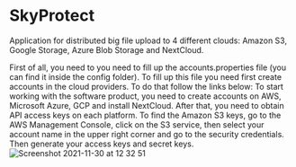 # SkyProtect
Application for distributed big file upload to 4 different clouds: Amazon S3, Google Storage, Azure Blob Storage and NextCloud.

First of all, you need to you need to fill up the accounts.properties file (you can find it inside the config folder). 
To fill up this file you need first create accounts in the cloud providers. 
To do that follow the links below:
To start working with the software product, you need to create accounts on AWS, Microsoft Azure, GCP and install NextCloud. After that, you need to obtain API access keys on each platform.
To find the Amazon S3 keys, go to the AWS Management Console, click on the S3 service, then select your account name in the upper right corner and go to the security credentials. 
Then generate your access keys and secret keys.
![Screenshot 2021-11-30 at 12 32 51](https://ibb.co/fdjQ1Zd)

